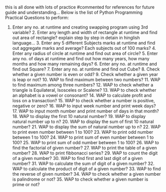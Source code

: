 this is all done with lots of practice #commented for references for future guide and understanding...
Below is the list of Python Programming Practical Questions to perform:

1. Enter any no. at runtime and creating swapping program using 3rd variable?
    2. Enter any length and width of rectangle at runtime and find out area of rectangle? explain step by step in detain in hinglish language...
    3. Enter any 5 different Subjects marks at runtime and find out aggregate marks and average? Each subjects out of 100 marks?
    4. Enter any radius of circle at runtime and find out area of circle?
    5. Enter any no. of days at runtime and find out how many years, how many months and how many remaining days?
    6. Enter any no. at runtime and find out Square?
    7. Enter any no. at runtime and find out Cube?
    8. Check whether a given number is even or odd?
    9. Check whether a given year is leap or not?
    10. WAP to find maximum between two numbers?
    11. WAP to find maximum among three numbers?
    12. WAP to check whether a triangle is Equilateral, Isosceles or     Scalene?
    13. WAP to check whether an alphabet is a vowel or consonant?
    14. WAP to calculate profit and loss on a transaction?
    15. WAP to check whether a number is positive, negative or zero?
    16. WAP to input week number and print week days?
    17. WAP to input month number and print number of days in that month?
    18. WAP to display the first 10 natural number?
    19. WAP to display natural number up to n?
    20. WAP to display the sum of first 10 natural number?
    21. WAP to display the sum of natural number up to n?
    22. WAP to print even number between 1 to 100?
    23. WAP to print odd number between 1 to 100?
    24. WAP to print sum of even number between 1 to 100?
    25. WAP to print sum of odd number between 1 to 100?
    26. WAP to find the factorial of given number?
    27. WAP to print the table of a given number?
    28. WAP to print fibbonacci series?
    29. WAP to count the digit of a given number?
    30. WAP to find first and last digit of a given number?
    31. WAP to calculate the sum of digit of a given number?
    32. WAP to calculate the product of digit of a given number?
    33. WAP to find the reverse of given number?
    34. WAP to check whether a given number is palindrome or not?
    35. WAP to check whether a given number is prime or not?

